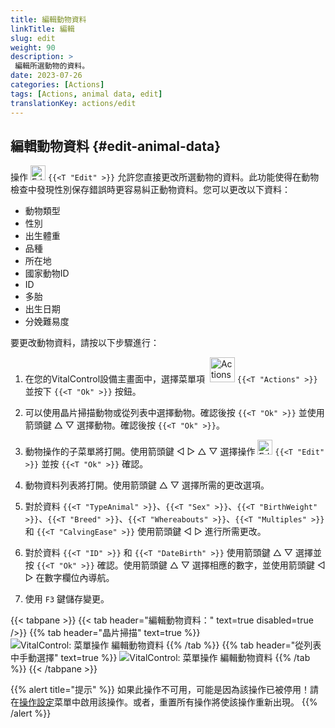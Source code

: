 ```yaml
---
title: 編輯動物資料
linkTitle: 編輯
slug: edit
weight: 90
description: >
 編輯所選動物的資料。
date: 2023-07-26
categories: [Actions]
tags: [Actions, animal data, edit]
translationKey: actions/edit
---
```


## 編輯動物資料 {#edit-animal-data}

操作 <img src="/icons/actions/edit.svg" width="24" align="bottom" alt="Edit" /> `{{<T "Edit" >}}` 允許您直接更改所選動物的資料。此功能使得在動物檢查中發現性別保存錯誤時更容易糾正動物資料。您可以更改以下資料：

- 動物類型
- 性別
- 出生體重
- 品種
- 所在地
- 國家動物ID
- ID
- 多胎
- 出生日期
- 分娩難易度

要更改動物資料，請按以下步驟進行：

1. 在您的VitalControl設備主畫面中，選擇菜單項 &nbsp;<img src="/icons/actions.svg" width="40" align="bottom" alt="Actions" /> `{{<T "Actions" >}}` 並按下 `{{<T "Ok" >}}` 按鈕。

2. 可以使用晶片掃描動物或從列表中選擇動物。確認後按 `{{<T "Ok" >}}` 並使用箭頭鍵 △ ▽ 選擇動物。確認後按 `{{<T "Ok" >}}`。

3. 動物操作的子菜單將打開。使用箭頭鍵 ◁ ▷ △ ▽ 選擇操作 <img src="/icons/actions/edit.svg" width="24" align="bottom" alt="Edit" /> `{{<T "Edit" >}}` 並按 `{{<T "Ok" >}}` 確認。

4. 動物資料列表將打開。使用箭頭鍵 △ ▽ 選擇所需的更改選項。

5. 對於資料 `{{<T "TypeAnimal" >}}`、`{{<T "Sex" >}}`、`{{<T "BirthWeight" >}}`、`{{<T "Breed" >}}`、`{{<T "Whereabouts" >}}`、`{{<T "Multiples" >}}` 和 `{{<T "CalvingEase" >}}` 使用箭頭鍵 ◁ ▷ 進行所需更改。

6. 對於資料 `{{<T "ID" >}}` 和 `{{<T "DateBirth" >}}` 使用箭頭鍵 △ ▽ 選擇並按 `{{<T "Ok" >}}` 確認。使用箭頭鍵 △ ▽ 選擇相應的數字，並使用箭頭鍵 ◁ ▷ 在數字欄位內導航。

7. 使用 `F3` 鍵儲存變更。

{{< tabpane >}}
{{< tab header="編輯動物資料：" text=true disabled=true />}}
{{% tab header="晶片掃描" text=true %}}
![VitalControl: 菜單操作 編輯動物資料](../images/edit-scan.png "編輯動物資料")
{{% /tab %}}
{{% tab header="從列表中手動選擇" text=true %}}
![VitalControl: 菜單操作 編輯動物資料](../images/edit.png "編輯動物資料")
{{% /tab %}}
{{< /tabpane >}}

{{% alert title="提示" %}}
如果此操作不可用，可能是因為該操作已被停用！請在[操作設定](../setting/)菜單中啟用該操作。或者，重置所有操作將使該操作重新出現。
{{% /alert %}}
